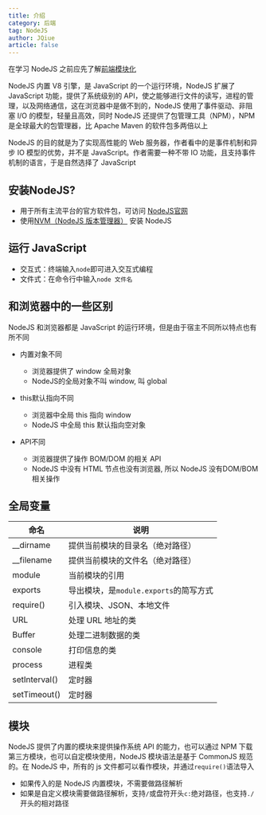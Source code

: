 ```yaml
---
title: 介绍
category: 后端
tag: NodeJS
author: JQiue
article: false
---
```


在学习 NodeJS 之前应先了解[前端模块化](/web/other/2/)

NodeJS 内置 V8 引擎，是 JavaScript 的一个运行环境，NodeJS 扩展了 JavaScript 功能，提供了系统级别的 API，使之能够进行文件的读写，进程的管理，以及网络通信，这在浏览器中是做不到的，NodeJS 使用了事件驱动、非阻塞 I/O 的模型，轻量且高效，同时 NodeJS 还提供了包管理工具（NPM），NPM 是全球最大的包管理器，比 Apache Maven 的软件包多两倍以上

NodeJS 的目的就是为了实现高性能的 Web 服务器，作者看中的是事件机制和异步 IO 模型的优势，并不是 JavaScript。作者需要一种不带 IO 功能，且支持事件机制的语言，于是自然选择了 JavaScript

## 安装NodeJS?

+ 用于所有主流平台的官方软件包，可访问 [NodeJS官网](http://nodejs.cn/download/)
+ 使用[NVM（NodeJS 版本管理器）](https://github.com/coreybutler/nvm-windows/releases) 安装 NodeJS

## 运行 JavaScript

+ 交互式：终端输入`node`即可进入交互式编程
+ 文件式：在命令行中输入`node 文件名`

## 和浏览器中的一些区别

NodeJS 和浏览器都是 JavaScript 的运行环境，但是由于宿主不同所以特点也有所不同

+ 内置对象不同
  + 浏览器提供了 window 全局对象
  + NodeJS的全局对象不叫 window, 叫 global

+ this默认指向不同
  + 浏览器中全局 this 指向 window
  + NodeJS 中全局 this 默认指向空对象
  
+ API不同
  + 浏览器提供了操作 BOM/DOM 的相关 API
  + NodeJS 中没有 HTML 节点也没有浏览器, 所以 NodeJS 没有DOM/BOM 相关操作

## 全局变量

命名|说明
---|---
__dirname|提供当前模块的目录名（绝对路径）
__filename|提供当前模块的文件名（绝对路径）
module|当前模块的引用
exports|导出模块，是`module.exports`的简写方式
require()|引入模块、JSON、本地文件
URL|处理 URL 地址的类
Buffer|处理二进制数据的类
console|打印信息的类
process|进程类
setInterval()|定时器
setTimeout()|定时器

## 模块

NodeJS 提供了内置的模块来提供操作系统 API 的能力，也可以通过 NPM 下载第三方模块，也可以自定模块使用，NodeJS 模块语法是基于 CommonJS 规范的。在 NodeJS 中，所有的 js 文件都可以看作模块，并通过`require()`语法导入

+ 如果传入的是 NodeJS 内置模块，不需要做路径解析
+ 如果是自定义模块需要做路径解析，支持`/`或盘符开头`c:`绝对路径，也支持`./`开头的相对路径
